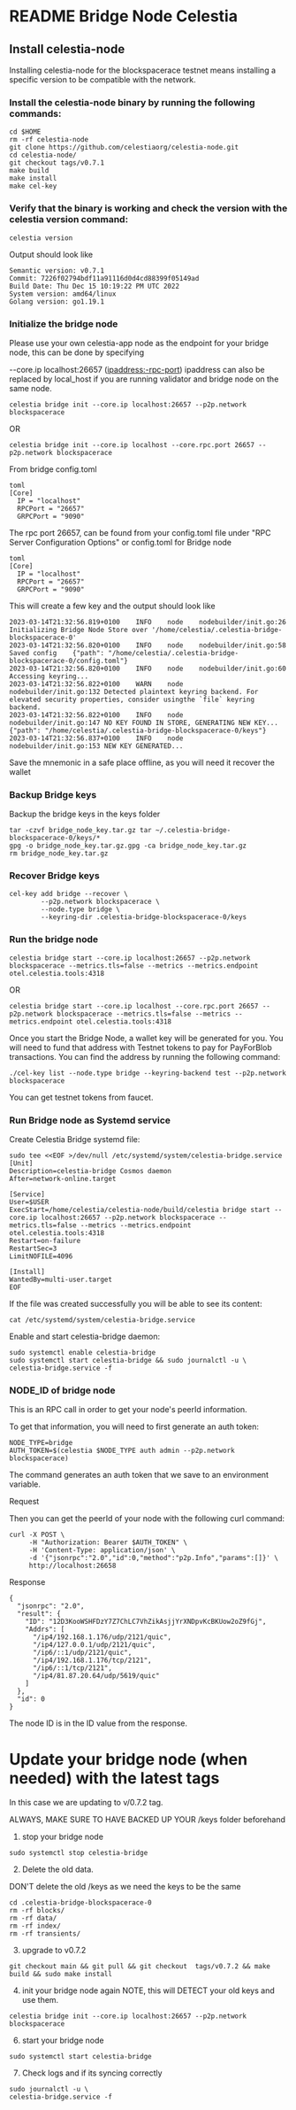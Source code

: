 # README Bridge Node Celestia

## Install celestia-node

Installing celestia-node for the blockspacerace testnet means installing a specific version to be compatible with the network.

### Install the celestia-node binary by running the following commands:

```
cd $HOME 
rm -rf celestia-node 
git clone https://github.com/celestiaorg/celestia-node.git 
cd celestia-node/ 
git checkout tags/v0.7.1 
make build 
make install 
make cel-key 
```

### Verify that the binary is working and check the version with the celestia version command:

```
celestia version 
```
Output should look like

```
Semantic version: v0.7.1 
Commit: 7226f02794bdf11a91116d0d4cd88399f05149ad 
Build Date: Thu Dec 15 10:19:22 PM UTC 2022 
System version: amd64/linux 
Golang version: go1.19.1 
```

### Initialize the bridge node

Please use your own celestia-app node as the endpoint for your bridge node, this can be done by specifying

--core.ip localhost:26657 (<ipaddress:-rpc-port>)
ipaddress can also be replaced by local_host if you are running validator and bridge node on the same node.

```
celestia bridge init --core.ip localhost:26657 --p2p.network blockspacerace
```

OR

```
celestia bridge init --core.ip localhost --core.rpc.port 26657 --p2p.network blockspacerace
```

From bridge config.toml

```
toml 
[Core]
  IP = "localhost"
  RPCPort = "26657"
  GRPCPort = "9090"
```

The rpc port 26657, can be found from your config.toml file under "RPC Server Configuration Options" or config.toml for Bridge node

```
toml 
[Core]
  IP = "localhost"
  RPCPort = "26657"
  GRPCPort = "9090"
```

This will create a few key and the output should look like

```
2023-03-14T21:32:56.819+0100    INFO    node    nodebuilder/init.go:26  Initializing Bridge Node Store over '/home/celestia/.celestia-bridge-blockspacerace-0'
2023-03-14T21:32:56.820+0100    INFO    node    nodebuilder/init.go:58  Saved config    {"path": "/home/celestia/.celestia-bridge-blockspacerace-0/config.toml"}
2023-03-14T21:32:56.820+0100    INFO    node    nodebuilder/init.go:60  Accessing keyring...
2023-03-14T21:32:56.822+0100    WARN    node    nodebuilder/init.go:132 Detected plaintext keyring backend. For elevated security properties, consider usingthe `file` keyring backend.
2023-03-14T21:32:56.822+0100    INFO    node    nodebuilder/init.go:147 NO KEY FOUND IN STORE, GENERATING NEW KEY...    {"path": "/home/celestia/.celestia-bridge-blockspacerace-0/keys"}
2023-03-14T21:32:56.837+0100    INFO    node    nodebuilder/init.go:153 NEW KEY GENERATED...
```

Save the mnemonic in a safe place offline, as you will need it recover the wallet

### Backup Bridge keys

Backup the bridge keys in the keys folder

```
tar -czvf bridge_node_key.tar.gz tar ~/.celestia-bridge-blockspacerace-0/keys/*
gpg -o bridge_node_key.tar.gz.gpg -ca bridge_node_key.tar.gz
rm bridge_node_key.tar.gz
```


### Recover Bridge keys

```
cel-key add bridge --recover \
        --p2p.network blockspacerace \
        --node.type bridge \
        --keyring-dir .celestia-bridge-blockspacerace-0/keys
```



### Run the bridge node

```
celestia bridge start --core.ip localhost:26657 --p2p.network blockspacerace --metrics.tls=false --metrics --metrics.endpoint otel.celestia.tools:4318
```

OR

```
celestia bridge start --core.ip localhost --core.rpc.port 26657 --p2p.network blockspacerace --metrics.tls=false --metrics --metrics.endpoint otel.celestia.tools:4318
```

Once you start the Bridge Node, a wallet key will be generated for you. You will need to fund that address with Testnet tokens to pay for PayForBlob transactions. You can find the address by running the following command:

```
./cel-key list --node.type bridge --keyring-backend test --p2p.network blockspacerace

```

You can get testnet tokens from faucet.

### Run Bridge node as Systemd service

Create Celestia Bridge systemd file:

```
sudo tee <<EOF >/dev/null /etc/systemd/system/celestia-bridge.service
[Unit]
Description=celestia-bridge Cosmos daemon
After=network-online.target

[Service]
User=$USER
ExecStart=/home/celestia/celestia-node/build/celestia bridge start --core.ip localhost:26657 --p2p.network blockspacerace --metrics.tls=false --metrics --metrics.endpoint otel.celestia.tools:4318
Restart=on-failure
RestartSec=3
LimitNOFILE=4096

[Install]
WantedBy=multi-user.target
EOF
```

If the file was created successfully you will be able to see its content:

```
cat /etc/systemd/system/celestia-bridge.service
```

Enable and start celestia-bridge daemon:

```
sudo systemctl enable celestia-bridge
sudo systemctl start celestia-bridge && sudo journalctl -u \
celestia-bridge.service -f
```

### NODE_ID of bridge node

This is an RPC call in order to get your node's peerId information.

To get that information, you will need to first generate an auth token:

```
NODE_TYPE=bridge
AUTH_TOKEN=$(celestia $NODE_TYPE auth admin --p2p.network blockspacerace)
```

The command generates an auth token that we save to an environment variable.

Request

Then you can get the peerId of your node with the following curl command:

```
curl -X POST \
     -H "Authorization: Bearer $AUTH_TOKEN" \
     -H 'Content-Type: application/json' \
     -d '{"jsonrpc":"2.0","id":0,"method":"p2p.Info","params":[]}' \
     http://localhost:26658
```

Response

```
{
  "jsonrpc": "2.0",
  "result": {
    "ID": "12D3KooWSHFDzY7Z7ChLC7VhZikAsjjYrXNDpvKcBKUow2oZ9fGj",
    "Addrs": [
      "/ip4/192.168.1.176/udp/2121/quic",
      "/ip4/127.0.0.1/udp/2121/quic",
      "/ip6/::1/udp/2121/quic",
      "/ip4/192.168.1.176/tcp/2121",
      "/ip6/::1/tcp/2121",
      "/ip4/81.87.20.64/udp/5619/quic"
    ]
  },
  "id": 0
}
```
The node ID is in the ID value from the response.


# Update your bridge node (when needed) with the latest tags

In this case we are updating to v/0.7.2 tag.

ALWAYS, MAKE SURE TO HAVE BACKED UP YOUR /keys folder beforehand


1. stop your bridge node
```
sudo systemctl stop celestia-bridge
```

2. Delete the old data.

DON'T delete the old /keys as we need the keys to be the same

```
cd .celestia-bridge-blockspacerace-0
rm -rf blocks/ 
rm -rf data/ 
rm -rf index/ 
rm -rf transients/ 
```
3. upgrade to v0.7.2
```
git checkout main && git pull && git checkout  tags/v0.7.2 && make build && sudo make install
```

4. init your bridge node again 
NOTE, this will DETECT your old keys and use them. 

```
celestia bridge init --core.ip localhost:26657 --p2p.network blockspacerace
```

6. start your bridge node

```
sudo systemctl start celestia-bridge
```

7. Check logs and if its syncing correctly

```
sudo journalctl -u \
celestia-bridge.service -f
```























